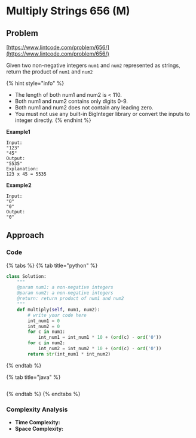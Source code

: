 # Multiply Strings 656 \(M\)

## Problem

[https://www.lintcode.com/problem/656/](https://www.lintcode.com/problem/656/)

Given two non-negative integers `num1` and `num2` represented as strings, return the product of `num1` and `num2`

{% hint style="info" %}
* The length of both num1 and num2 is &lt; 110.
* Both num1 and num2 contains only digits 0-9.
* Both num1 and num2 does not contain any leading zero.
* You must not use any built-in BigInteger library or convert the inputs to integer directly.
{% endhint %}

**Example1**

```text
Input:
"123"
"45"
Output:
"5535"
Explanation:
123 x 45 = 5535
```

**Example2**

```text
Input:
"0"
"0"
Output:
"0"
```

## Approach

### Code

{% tabs %}
{% tab title="python" %}
```python
class Solution:
    """
    @param num1: a non-negative integers
    @param num2: a non-negative integers
    @return: return product of num1 and num2
    """
    def multiply(self, num1, num2):
        # write your code here
        int_num1 = 0
        int_num2 = 0
        for c in num1:
            int_num1 = int_num1 * 10 + (ord(c) - ord('0'))
        for c in num2:
            int_num2 = int_num2 * 10 + (ord(c) - ord('0'))
        return str(int_num1 * int_num2)
```
{% endtab %}

{% tab title="java" %}
```

```
{% endtab %}
{% endtabs %}

### Complexity Analysis

* **Time Complexity:**
* **Space Complexity:**

